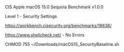 CIS Apple macOS 15.0 Sequoia Benchmark v1.0.0

Level 1 - Security Settings

https://workbench.cisecurity.org/benchmarks/18636/

https://www.shellcheck.net/ - No Errors


CHMOD 755 ~/Downloads/macOS15_SecurityBaseline.sh
